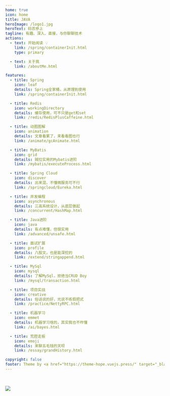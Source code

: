 ```yaml
---
home: true
icon: home
title: JAVA
heroImage: /logo1.jpg
heroText: 码农参上
tagline: 有趣、深入、直接，与你聊聊技术
actions:
  - text: 开始阅读 💡
    link: /spring/containerInit.html
    type: primary

  - text: 关于我
    link: /aboutMe.html

features:
  - title: Spring
    icon: leaf
    details: Spring全家桶，从原理到使用
    link: /spring/containerInit.html

  - title: Redis
    icon: workingDirectory
    details: 缓存使用，可不只是get和set
    link: /redis/RedisPlusCaffeine.html

  - title: 动图图解
    icon: animation
    details: 文章看累了，来看看图也行
    link: /animate/gcAnimate.html

  - title: MyBatis
    icon: grid
    details: 贼拉实用的Mybatis进阶
    link: /mybatis/executeProcess.html

  - title: Spring Cloud
    icon: discover
    details: 出来混，不懂微服务可不行
    link: /springcloud/Eureka.html

  - title: 并发编程
    icon: asynchronous
    details: 三高系统设计，从底层做起
    link: /concurrent/HashMap.html

  - title: Java进阶
    icon: java
    details: 有点难懂，但很实用
    link: /advanced/unsafe.html

  - title: 面试扩展
    icon: profile
    details: 八股文，也是能深挖的
    link: /extend/stringappend.html

  - title: MySql
    icon: mysql
    details: 了解MySql，拒绝当CRUD Boy
    link: /mysql/transaction.html

  - title: 项目实战
    icon: creative
    details: 俗话说的好，光说不练假把式
    link: /practice/NettyRPC.html

  - title: 机器学习
    icon: emmet
    details: 机器学习啥的，其实我也不咋懂
    link: /ai/bayes.html

  - title: 荒腔走板
    icon: emoji
    details: 来聊五毛钱的天呗
    link: /essay/grandHistory.html

copyright: false
footer: Theme by <a href="https://theme-hope.vuejs.press/" target="_blank">VuePress Theme Hope</a> | MIT Licensed, Copyright © 2019-present Mr.Hope
---
```


<br>

![](https://p3-juejin.byteimg.com/tos-cn-i-k3u1fbpfcp/b11fa42ed37d4ac7859dd5de20863820~tplv-k3u1fbpfcp-zoom-1.image)